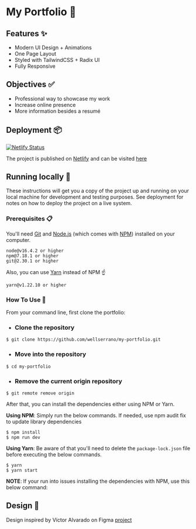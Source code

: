 # My Portfolio 💼

## [](https://github.com/wellserrano/my-portfolio#features) Features ✨

 - Modern UI Design + Animations
 - One Page Layout
 - Styled with TailwindCSS + Radix UI
 - Fully Responsive

## [](https://github.com/wellserrano/my-portfolio#objectives) Objectives  ✅

-   Professional way to showcase my work
-   Increase online presence
-   More information besides a resumé

## [](https://github.com/wellserrano/my-portfolio#deployment-)Deployment  📦
[![Netlify Status](https://api.netlify.com/api/v1/badges/5d48b152-e85b-4e69-9c1a-1a93afa821de/deploy-status)](https://app.netlify.com/sites/wellserrano/deploys)

The project is published on [Netlify](https://www.netlify.com/) and can be visited [here](wellserrano.netlify.com)

## [](https://github.com/wellserrano/my-portfolio#getting-started) Running locally  🚀

These instructions will get you a copy of the project up and running on your local machine for development and testing purposes. See deployment for notes on how to deploy the project on a live system.

### [](https://github.com/wellserrano/my-portfolio#prerequisites)Prerequisites  📋

You'll need  [Git](https://git-scm.com/)  and  [Node.js](https://nodejs.org/en/download/)  (which comes with  [NPM](http://npmjs.com/)) installed on your computer.

```
node@v16.4.2 or higher
npm@7.18.1 or higher
git@2.30.1 or higher

```

Also, you can use  [Yarn](https://yarnpkg.com/)  instead of NPM  ☝️

```
yarn@v1.22.10 or higher

```

### [](https://github.com/wellserrano/my-portfolio#how-to-use-)**How To Use**  🔧

From your command line, first clone the portfolio:

- ### Clone the repository
```$ git clone https://github.com/wellserrano/my-portfolio.git```

- ### Move into the repository
```$ cd my-portfolio```

- ### Remove the current origin repository
```$ git remote remove origin```

After that, you can install the dependencies either using NPM or Yarn.

**Using NPM**: Simply run the below commands.
If needed, use npm audit fix to update library dependencies
    
    $ npm install
    $ npm run dev

**Using Yarn**: Be aware of that you'll need to delete the  `package-lock.json`  file before executing the below commands.

    $ yarn
    $ yarn start

**NOTE**: If your run into issues installing the dependencies with NPM, use this below command:

## [](https://github.com/wellserrano/my-portfolio#design-) Design   👥

Design inspired by Víctor Alvarado on Figma [project](https://www.figma.com/community/file/1103832220155964386)
